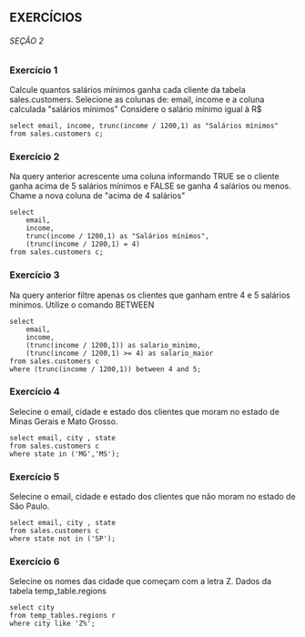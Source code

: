## EXERCÍCIOS 
###### SEÇÃO 2

### Exercício 1

Calcule quantos salários mínimos ganha cada cliente da tabela 
sales.customers. Selecione as colunas de: email, income e a coluna calculada "salários mínimos"
Considere o salário mínimo igual à R$

	select email, income, trunc(income / 1200,1) as "Salários mínimos"
	from sales.customers c;

### Exercício 2

Na query anterior acrescente uma coluna informando TRUE se o cliente
ganha acima de 5 salários mínimos e FALSE se ganha 4 salários ou menos.
Chame a nova coluna de "acima de 4 salários"

	select 
		email, 
		income, 
		trunc(income / 1200,1) as "Salários mínimos", 
		(trunc(income / 1200,1) = 4)
	from sales.customers c;


### Exercício 3 

Na query anterior filtre apenas os clientes que ganham entre
4 e 5 salários mínimos. Utilize o comando BETWEEN

	select 
		email, 
		income, 
		(trunc(income / 1200,1)) as salario_minimo, 
		(trunc(income / 1200,1) >= 4) as salario_maior
	from sales.customers c
	where (trunc(income / 1200,1)) between 4 and 5;
	
### Exercício 4 
 Selecine o email, cidade e estado dos clientes que moram no estado de 
Minas Gerais e Mato Grosso. 

	select email, city , state 
	from sales.customers c 
	where state in ('MG','MS');


### Exercício 5

Selecine o email, cidade e estado dos clientes que não moram no estado de São Paulo.

	select email, city , state 
	from sales.customers c 
	where state not in ('SP');


### Exercício 6 

Selecine os nomes das cidade que começam com a letra Z.
Dados da tabela temp_table.regions

	select city 
	from temp_tables.regions r
	where city like 'Z%';
